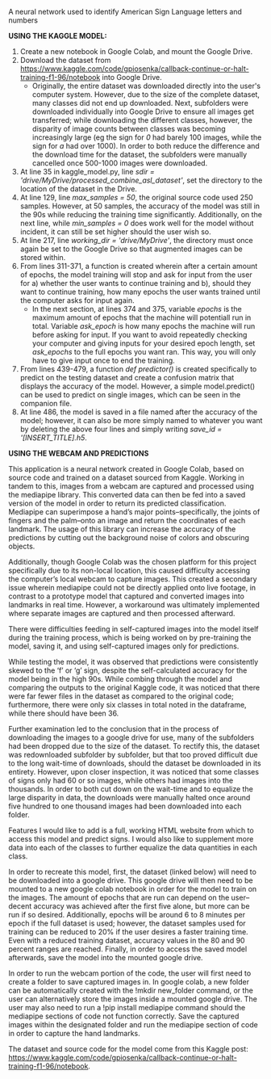 A neural network used to identify American Sign Language letters and numbers

**USING THE KAGGLE MODEL:**

1. Create a new notebook in Google Colab, and mount the Google Drive.
2. Download the dataset from https://www.kaggle.com/code/gpiosenka/callback-continue-or-halt-training-f1-96/notebook into Google Drive. 
	- Originally, the entire dataset was downloaded directly into the user's computer system. However, due to the size of the complete dataset, many classes did not end up downloaded. Next, subfolders were downloaded individually into Google Drive to ensure all images get transferred; while downloading the different classes, however, the disparity of image counts between classes was becoming increasingly large (eg the sign for _0_ had barely 100 images, while the sign for _a_ had over 1000). In order to both reduce the difference and the download time for the dataset, the subfolders were manually cancelled once 500-1000 images were downloaded. 
3. At line 35 in kaggle_model.py, line _sdir = 'drive/MyDrive/processed_combine_asl_dataset'_, set the directory to the location of the dataset in the Drive.   
4. At line 129, line _max_samples = 50_, the original source code used 250 samples. However, at 50 samples, the accuracy of the model was still in the 90s while reducing the training time significantly. Additionally, on the next line, while _min_samples = 0_ does work well for the model without incident, it can still be set higher should the user wish so.
5. At line 217, line _working_dir = 'drive/MyDrive'_, the directory must once again be set to the Google Drive so that augmented images can be stored within. 
6. From lines 311-371, a function is created wherein after a certain amount of epochs, the model training will stop and ask for input from the user for a) whether the user wants to continue training and b), should they want to continue training, how many epochs the user wants trained until the computer asks for input again. 
	- In the next section, at lines 374 and 375, variable _epochs_ is the maximum amount of epochs that the machine will potentiall run in total. Variable _ask_epoch_ is how many epochs the machine will run before asking for input. If you want to avoid repeatedly checking your computer and giving inputs for your desired epoch length, set _ask_epochs_ to the full epochs you want ran. This way, you will only have to give input once to end the training. 
7. From lines 439-479, a function _def predictor()_ is created specifically to predict on the testing dataset and create a confusion matrix that displays the accuracy of the model. However, a simple model.predict() can be used to predict on single images, which can be seen in the companion file. 
8. At line 486, the model is saved in a file named after the accuracy of the model; however, it can also be more simply named to whatever you want by deleting the above four lines and simply writing _save_id = '[INSERT_TITLE].h5_.


**USING THE WEBCAM AND PREDICTIONS**



This application is a neural network created in Google Colab, based on source code and trained on a dataset sourced from Kaggle. Working in tandem to this, images from a webcam are captured and processed using the mediapipe library. This converted data can then be fed into a saved version of the model in order to return its predicted classification. Mediapipe can superimpose a hand’s major points–specifically, the joints of fingers and the palm–onto an image and return the coordinates of each landmark. The usage of this library can increase the accuracy of the predictions by cutting out the background noise of colors and obscuring objects. 


Additionally, though Google Colab was the chosen platform for this project specifically due to its non-local location, this caused difficulty accessing the computer’s local webcam to capture images. This created a secondary issue wherein mediapipe could not be directly applied onto live footage, in contrast to a prototype model that captured and converted images into landmarks in real time. However, a workaround was ultimately implemented where separate images are captured and then processed afterward. 

There were difficulties feeding in self-captured images into the model itself during the training process, which is being worked on by pre-training the model, saving it, and using self-captured images only for predictions.

While testing the model, it was observed that predictions were consistently skewed to the ‘f’ or ‘g’ sign, despite the self-calculated accuracy for the model being in the high 90s. While combing through the model and comparing the outputs to the original Kaggle code, it was noticed that there were far fewer files in the dataset as compared to the original code; furthermore, there were only six classes in total noted in the dataframe, while there should have been 36. 

Further examination led to the conclusion that in the process of downloading the images to a google drive for use, many of the subfolders had been dropped due to the size of the dataset. To rectify this, the dataset was redownloaded subfolder by subfolder, but that too proved difficult due to the long wait-time of downloads, should the dataset be downloaded in its entirety. However, upon closer inspection, it was noticed that some classes of signs only had 60 or so images, while others had images into the thousands. In order to both cut down on the wait-time and to equalize the large disparity in data, the downloads were manually halted once around five hundred to one thousand images had been downloaded into each folder. 

Features I would like to add is a full, working HTML website from which to access this model and predict signs. I would also like to supplement more data into each of the classes to further equalize the data quantities in each class.  

In order to recreate this model, first, the dataset (linked below) will need to be downloaded into a google drive. This google drive will then need to be mounted to a new google colab notebook in order for the model to train on the images. The amount of epochs that are run can depend on the user–decent accuracy was achieved after the first five alone, but more can be run if so desired. Additionally, epochs will be around 6 to 8 minutes per epoch if the full dataset is used; however, the dataset samples used for training can be reduced to 20% if the user desires a faster training time. Even with a reduced training dataset, accuracy values in the 80 and 90 percent ranges are reached. Finally, in order to access the saved model afterwards, save the model into the mounted google drive. 

In order to run the webcam portion of the code, the user will first need to create a folder to save captured images in. In google colab, a new folder can be automatically created with the !mkdir new_folder command, or the user can alternatively store the images inside a mounted google drive. The user may also need to run a !pip install mediapipe command should the mediapipe sections of code not function correctly. Save the captured images within the designated folder and run the mediapipe section of code in order to capture the hand landmarks. 

The dataset and source code for the model come from this Kaggle post: https://www.kaggle.com/code/gpiosenka/callback-continue-or-halt-training-f1-96/notebook. 
